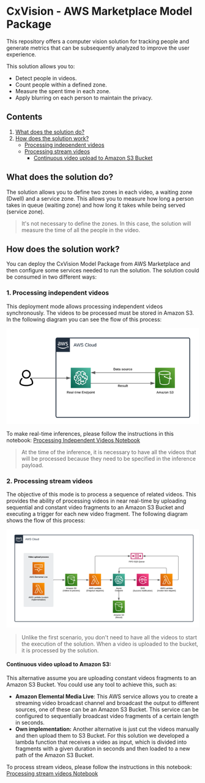 # CxVision - AWS Marketplace Model Package

This repository offers a computer vision solution for tracking people and generate metrics that can be subsequently analyzed to improve the user experience.

This solution allows you to:

* Detect people in videos.
* Count people within a defined zone.
* Measure the spent time in each zone.
* Apply blurring on each person to maintain the privacy.


## Contents

1. [What does the solution do?](#What-does-the-solution-do?)
2. [How does the solution work?](#How-does-the-solution-work?)
    - [Processing independent videos](#1.-Processing-independent-videos)
    - [Processing stream videos](#2.-Processing-stream-videos)
        - [Continuous video upload to Amazon S3 Bucket](#Continuous-video-upload-to-Amazon-S3)
        
## What does the solution do?

The solution allows you to define two zones in each video, a waiting zone (Dwell) and a service zone. This allows you to measure how long a person takes in queue (waiting zone) and how long it takes while being served (service zone). 

> It's not necessary to define the zones. In this case, the solution will measure the time of all the people in the video.

## How does the solution work?

You can deploy the CxVision Model Package from AWS Marketplace and then configure some services needed to run the solution.
The solution could be consumed in two different ways:

### 1. Processing independent videos 
This deployment mode allows processing independent videos synchronously. The videos to be processed must be stored in Amazon S3. In the following diagram you can see the flow of this process:

![Processing independent videos](./imgs/realtime-inference.png)

To make real-time inferences, please follow the instructions in this notebook: [Processing Independent Videos Notebook](./IndependentVideos.ipynb)

> At the time of the inference, it is necessary to have all the videos that will be processed because they need to be specified in the inference payload.

### 2. Processing stream videos
The objective of this mode is to process a sequence of related videos. This provides the ability of processing videos in near real-time by uploading sequential and constant video fragments to an Amazon S3 Bucket and executing a trigger for each new video fragment. The following diagram shows the flow of this process:

![Processing-stream-videos](./imgs/asynchronous-inference.png)

> Unlike the first scenario, you don't need to have all the videos to start the execution of the solution. When a video is uploaded to the bucket, it is processed by the solution.

#### Continuous video upload to Amazon S3:
This alternative assume you are uploading constant videos fragments to an Amazon S3 Bucket. You could use any tool to achieve this, such as:

* **Amazon Elemental Media Live**: This AWS service allows you to create a streaming video broadcast channel and broadcast the output to different sources, one of these can be an Amazon S3 Bucket. This service can be configured to sequentially broadcast video fragments of a certain length in seconds.
* **Own implementation:** Another alternative is just cut the videos manually and then upload them to S3 Bucket. For this solution we developed a lambda function that receives a video as input, which is divided into fragments with a given duration in seconds and then loaded to a new path of the Amazon S3 Bucket.

To process stream videos, please follow the instructions in this notebook:  [Processing stream videos Notebook](./StreamVideos.ipynb)
